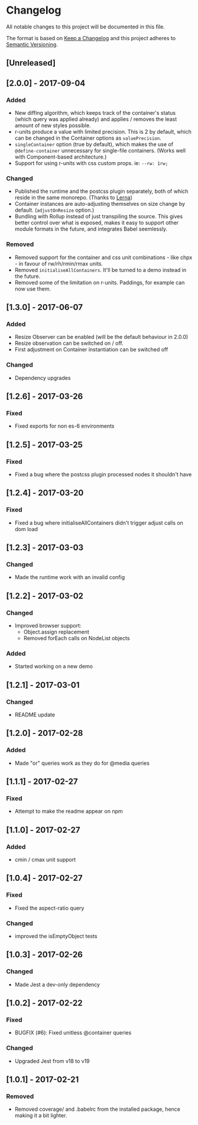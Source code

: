 # Changelog
All notable changes to this project will be documented in this file.

The format is based on [Keep a Changelog](http://keepachangelog.com/en/1.0.0/)
and this project adheres to [Semantic Versioning](http://semver.org/spec/v2.0.0.html).

## [Unreleased]

## [2.0.0] - 2017-09-04
### Added
- New diffing algorithm, which keeps track of the container's status (which
query was applied already) and applies / removes the least amount of new styles
possible.
- r-units produce a value with limited precision. This is 2 by default, which
can be changed in the Container options as `valuePrecision`.
- `singleContainer` option (true by default), which makes the use of
`@define-container` unnecessary for single-file containers. (Works well with
Component-based architecture.)
- Support for using r-units with css custom props. ie: `--rw: 1rw;`

### Changed
- Published the runtime and the postcss plugin separately, both of which reside
in the same monorepo. (Thanks to [Lerna](https://github.com/lerna/lerna))
- Container instances are auto-adjusting themselves on size change by default.
(`adjustOnResize` option.)
- Bundling with Rollup instead of just transpiling the source. This gives better
control over what is exposed, makes it easy to support other module formats in
the future, and integrates Babel seemlessly.

### Removed
- Removed support for the container and css unit combinations - like chpx - in
favour of rw/rh/rmin/rmax units.
- Removed `initialiseAllContainers`. It'll be turned to a demo instead in the
future.
- Removed some of the limitation on r-units. Paddings, for example can now use
them.


## [1.3.0] - 2017-06-07
### Added
- Resize Observer can be enabled (will be the default behaviour in 2.0.0)
- Resize observation can be switched on / off.
- First adjustment on Container instantiation can be switched off

### Changed
- Dependency upgrades

## [1.2.6] - 2017-03-26
### Fixed
- Fixed exports for non es-6 environments

## [1.2.5] - 2017-03-25
### Fixed
- Fixed a bug where the postcss plugin processed nodes it shouldn't have

## [1.2.4] - 2017-03-20
### Fixed
- Fixed a bug where initialiseAllContainers didn't trigger adjust calls on dom
load

## [1.2.3] - 2017-03-03
### Changed
- Made the runtime work with an invalid config

## [1.2.2] - 2017-03-02
### Changed
- Improved browser support:
    - Object.assign replacement
    - Removed forEach calls on NodeList objects

### Added
- Started working on a new demo

## [1.2.1] - 2017-03-01
### Changed
- README update

## [1.2.0] - 2017-02-28
### Added
- Made "or" queries work as they do for @media queries

## [1.1.1] - 2017-02-27
### Fixed
- Attempt to make the readme appear on npm

## [1.1.0] - 2017-02-27
### Added
- cmin / cmax unit support

## [1.0.4] - 2017-02-27
### Fixed
- Fixed the aspect-ratio query

### Changed
- improved the isEmptyObject tests

## [1.0.3] - 2017-02-26
### Changed
- Made Jest a dev-only dependency

## [1.0.2] - 2017-02-22
### Fixed
- BUGFIX (#6): Fixed unitless @container queries

### Changed
- Upgraded Jest from v18 to v19

## [1.0.1] - 2017-02-21
### Removed
- Removed coverage/ and .babelrc from the installed package, hence making it a
bit lighter.
